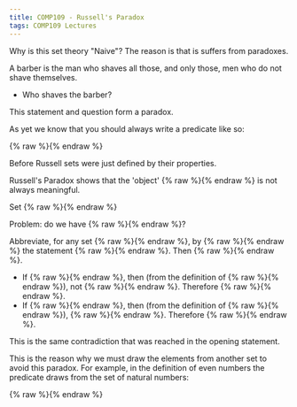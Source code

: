 ```yaml
---
title: COMP109 - Russell's Paradox
tags: COMP109 Lectures
---
```

Why is this set theory "Naive"? The reason is that is suffers from paradoxes.

A barber is the man who shaves all those, and only those, men who do not shave themselves.

* Who shaves the barber?

This statement and question form a paradox.

As yet we know that you should always write a predicate like so:

{% raw %}<![CDATA[\[\{x\in A \vert  x \text{ satisfies some property}\}\]]]>{% endraw %}

Before Russell sets were just defined by their properties.

Russell's Paradox shows that the 'object' {% raw %}<![CDATA[\(\{x\vert P(x)\}\)]]>{% endraw %} is not always meaningful.

Set {% raw %}<![CDATA[\(A=\{B\vert B\notin B\}\)]]>{% endraw %}

Problem: do we have {% raw %}<![CDATA[\(A\in A\)]]>{% endraw %}?

Abbreviate, for any set {% raw %}<![CDATA[\(C\)]]>{% endraw %}, by {% raw %}<![CDATA[\(P(C)\)]]>{% endraw %} the statement {% raw %}<![CDATA[\(C\notin\)]]>{% endraw %}. Then {% raw %}<![CDATA[\(A=\{B\vert P(B)\}\)]]>{% endraw %}. 

* If {% raw %}<![CDATA[\(A\in A\)]]>{% endraw %}, then (from the definition of {% raw %}<![CDATA[\(P\)]]>{% endraw %}), not {% raw %}<![CDATA[\(P(A)\)]]>{% endraw %}. Therefore {% raw %}<![CDATA[\(A\notin A\)]]>{% endraw %}.
*  If {% raw %}<![CDATA[\(A\notin A\)]]>{% endraw %}, then (from the definition of {% raw %}<![CDATA[\(P\)]]>{% endraw %}), {% raw %}<![CDATA[\(P(A)\)]]>{% endraw %}. Therefore {% raw %}<![CDATA[\(A\in A\)]]>{% endraw %}.

This is the same contradiction that was reached in the opening statement.

This is the reason why we must draw the elements from another set to avoid this paradox. For example, in the definition of even numbers the predicate draws from the set of natural numbers:

{% raw %}<![CDATA[\[x\in \mathbb{N} \vert  x=2k\ \text{for some int. }k\]]]>{% endraw %}
